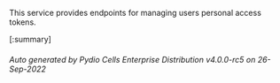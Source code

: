 






This service provides endpoints for managing users personal access tokens.

[:summary]

###### Auto generated by Pydio Cells Enterprise Distribution v4.0.0-rc5 on 26-Sep-2022

